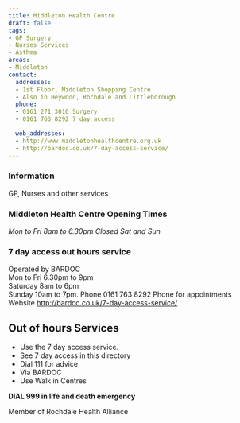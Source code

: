 ```yaml
---
title: Middleton Health Centre
draft: false
tags:
- GP Surgery
- Nurses Services
- Asthma
areas:
- Middleton
contact:
  addresses:
  - 1st Floor, Middleton Shopping Centre
  - Also in Heywood, Rochdale and Littleborough
  phone:
  - 0161 271 3010 Surgery
  - 0161 763 8292 7 day access

  web_addresses:
  - http://www.middletonhealthcentre.org.uk
  - http://bardoc.co.uk/7-day-access-service/
---
```


### Information
GP, Nurses and other services

### Middleton Health Centre Opening Times   
*Mon to Fri 8am to 6.30pm*
*Closed Sat and Sun*   

### 7 day access out hours service   
Operated by BARDOC   
Mon to Fri  6.30pm to 9pm   
Saturday  8am to 6pm   
Sunday  10am to 7pm.
Phone 0161 763 8292  Phone for appointments   
Website  http://bardoc.co.uk/7-day-access-service/   

## Out of hours Services
- Use the 7 day access service.
- See 7 day access in this directory
- Dial 111 for advice
- Via BARDOC
- Use Walk in Centres

**DIAL 999 in life and death emergency**

Member of Rochdale Health Alliance
